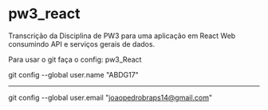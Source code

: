 # pw3_react
Transcrição da Disciplina de PW3 para uma aplicação em React Web consumindo API e serviços gerais de dados.

Para usar o git faça o config: pw3_React

git config --global user.name "ABDG17"
************
git config --global user.email "joaopedrobraps14@gmail.com"
